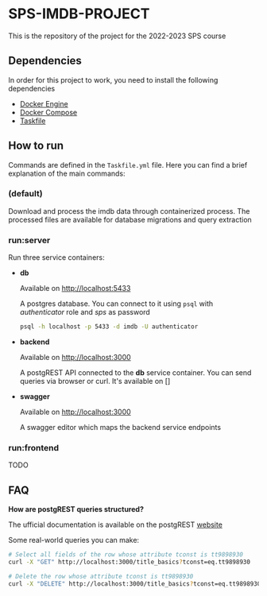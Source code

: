 # SPS-IMDB-PROJECT

This is the repository of the project for the 2022-2023 SPS course

## Dependencies

In order for this project to work, you need to install the following dependencies

- [Docker Engine](https://docs.docker.com/engine/install/)
- [Docker Compose](https://docs.docker.com/compose/install/)
- [Taskfile](https://taskfile.dev/installation/)  

## How to run

Commands are defined in the `Taskfile.yml` file. Here you can find a brief explanation of the main commands:
### (default)

Download and process the imdb data through containerized process. The processed files are available for database migrations and query extraction

### run:server

Run three service containers:
- **db**

    Available on [http://localhost:5433](http://localhost:5433)

    A postgres database. You can connect to it using `psql` with _authenticator_ role and _sps_ as password

    ```bash
    psql -h localhost -p 5433 -d imdb -U authenticator 
    ```

  

- **backend**

    Available on [http://localhost:3000](http://localhost:3000)

    A postgREST API connected to the **db** service container. You can send queries via browser or  curl. It's available on []
- **swagger**

    Available on [http://localhost:3000](http://localhost:3001)

    A swagger editor which maps the backend service endpoints

### run:frontend

TODO
## FAQ

**How are postgREST queries structured?**

The ufficial documentation is available on the postgREST [website](https://postgrest.org/en/stable/api.html#)

Some real-world queries you can make:

```bash
# Select all fields of the row whose attribute tconst is tt9898930
curl -X "GET" http://localhost:3000/title_basics?tconst=eq.tt9898930

# Delete the row whose attribute tconst is tt9898930
curl -X "DELETE" http://localhost:3000/title_basics?tconst=eq.tt9898930
```
